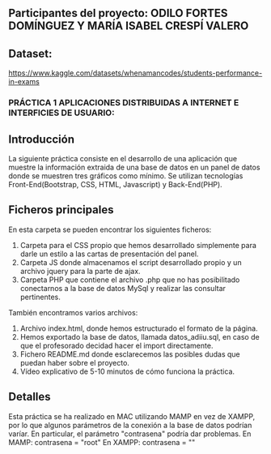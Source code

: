 ## Participantes del proyecto: ODILO FORTES DOMÍNGUEZ Y MARÍA ISABEL CRESPÍ VALERO

## Dataset:

https://www.kaggle.com/datasets/whenamancodes/students-performance-in-exams

### PRÁCTICA 1 APLICACIONES DISTRIBUIDAS A INTERNET E INTERFICIES DE USUARIO:

## Introducción

La siguiente práctica consiste en el desarrollo de una aplicación que muestre la información extraida de una base de datos en un panel de datos donde se muestren tres gráficos como mínimo. Se utilizan tecnologías Front-End(Bootstrap, CSS, HTML, Javascript) y Back-End(PHP).

## Ficheros principales

En esta carpeta se pueden encontrar los siguientes ficheros:

1. Carpeta para el CSS propio que hemos desarrollado simplemente para darle un estilo a las cartas de presentación del panel.
2. Carpeta JS donde almacenamos el script desarrollado propio y un archivo jquery para la parte de ajax.
3. Carpeta PHP que contiene el archivo .php que no has posibilitado conectarnos a la base de datos MySql y realizar las consultar pertinentes.

También encontramos varios archivos:

1. Archivo index.html, donde hemos estructurado el formato de la página.
2. Hemos exportado la base de datos, llamada datos_adiiu.sql, en caso de que el profesorado decidad hacer el import directamente.
3. Fichero README.md donde esclarecemos las posibles dudas que puedan haber sobre el proyecto.
4. Vídeo explicativo de 5-10 minutos de cómo funciona la práctica.

## Detalles

Esta práctica se ha realizado en MAC utilizando MAMP en vez de XAMPP, por lo que algunos parámetros de la conexión a la base de datos podrían varíar.
En particular, el parámetro "contrasena" podría dar problemas.
En MAMP: contrasena = "root"
En XAMPP: contrasena = ""
